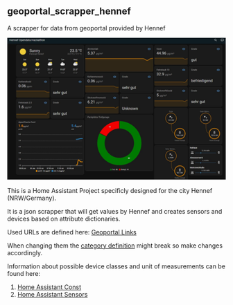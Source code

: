 ## geoportal\_scrapper\_hennef

A scrapper for data from geoportal provided by Hennef  

![Dashboard Example](dashboard_example.JPG)

This is a Home Assistant Project specificly designed for the city Hennef (NRW/Germany).

It is a json scrapper that will get values by Hennef and creates sensors and devices based on attribute dictionaries.

Used URLs are defined here: [Geoportal Links](./custom_components/geoportal_scrapper/__init__%20.py#L18-L21)

When changing them the [category definition](./custom_components/geoportal_scrapper/hub.py#L42-L43) might break so make changes accordingly.

Information about possible device classes and unit of measurements can be found here:

1.  [Home Assistant Const](https://github.com/home-assistant/core/blob/dev/homeassistant/const.py)
2.  [Home Assistant Sensors](https://github.com/home-assistant/core/blob/2023.6.3/homeassistant/components/sensor/const.py)
